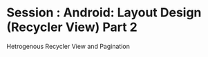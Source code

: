# Session : Android: Layout Design (Recycler View) Part 2

Hetrogenous Recycler View and Pagination


